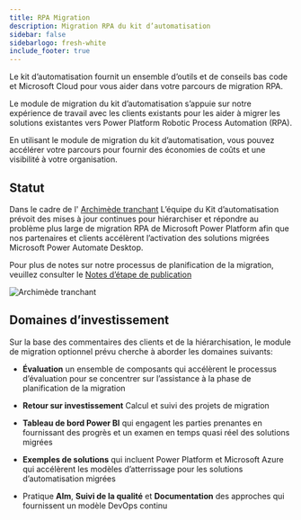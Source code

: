 ```yaml
---
title: RPA Migration
description: Migration RPA du kit d’automatisation
sidebar: false
sidebarlogo: fresh-white
include_footer: true
---
```

Le kit d’automatisation fournit un ensemble d’outils et de conseils bas code et Microsoft Cloud pour vous aider dans votre parcours de migration RPA.

Le module de migration du kit d’automatisation s’appuie sur notre expérience de travail avec les clients existants pour les aider à migrer les solutions existantes vers Power Platform Robotic Process Automation (RPA).

En utilisant le module de migration du kit d’automatisation, vous pouvez accélérer votre parcours pour fournir des économies de coûts et une visibilité à votre organisation.

## Statut

Dans le cadre de l' [Archimède tranchant](/fr/releases/november-2022) L’équipe du Kit d’automatisation prévoit des mises à jour continues pour hiérarchiser et répondre au problème plus large de migration RPA de Microsoft Power Platform afin que nos partenaires et clients accélèrent l’activation des solutions migrées Microsoft Power Automate Desktop.

Pour plus de notes sur notre processus de planification de la migration, veuillez consulter le [Notes d’étape de publication](/fr/releases/milestones)

![Archimède tranchant](/images/sharp-archimedies.png)

## Domaines d’investissement

Sur la base des commentaires des clients et de la hiérarchisation, le module de migration optionnel prévu cherche à aborder les domaines suivants:

- **Évaluation** un ensemble de composants qui accélèrent le processus d’évaluation pour se concentrer sur l’assistance à la phase de planification de la migration

- **Retour sur investissement** Calcul et suivi des projets de migration

- **Tableau de bord Power BI** qui engagent les parties prenantes en fournissant des progrès et un examen en temps quasi réel des solutions migrées

- **Exemples de solutions** qui incluent Power Platform et Microsoft Azure qui accélèrent les modèles d’atterrissage pour les solutions d’automatisation migrées

- Pratique **Alm**, **Suivi de la qualité** et **Documentation** des approches qui fournissent un modèle DevOps continu
